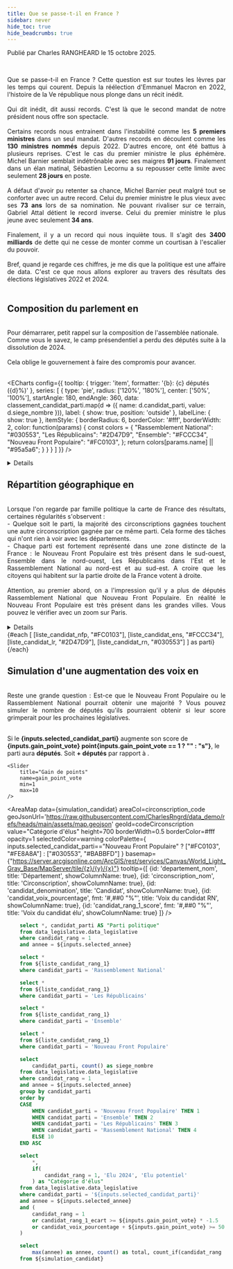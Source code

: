 ```yaml
---
title: Que se passe-t-il en France ?
sidebar: never
hide_toc: true
hide_beadcrumbs: true
---
```


<Note>
    Publié par Charles RANGHEARD le 15 octobre 2025.
</Note>

<Image
    url="https://raw.githubusercontent.com/CharlesRngrd/data-evidence/refs/heads/master/assets/french-flag.png"
    description="Drapeau Français"
/>

<div style="text-align: justify">
    <br>
    Que se passe-t-il en France ? Cette question est sur toutes les lèvres par les temps qui courent.
    Depuis la réélection d'Emmanuel Macron en 2022, l'histoire de la Ve république nous plonge dans un récit inédit.
    <br>
    <br>
    Qui dit inédit, dit aussi records.
    C'est là que le second mandat de notre président nous offre son spectacle.
    <br>
    <br>
    Certains records nous entrainent dans l'instabilité comme les <b>5 premiers ministres</b> dans un seul mandat.
    D'autres records en découlent comme les <b>130 ministres nommés</b> depuis 2022.
    D'autres encore, ont été battus à plusieurs reprises. C'est le cas du premier ministre le plus éphémère.
    Michel Barnier semblait indétrônable avec ses maigres <b>91 jours</b>.
    Finalement dans un élan matinal, Sébastien Lecornu a su repousser cette limite avec seulement <b>28 jours</b> en poste.
    <br>
    <br>
    A défaut d'avoir pu retenter sa chance, Michel Barnier peut malgré tout se conforter avec un autre record.
    Celui du premier ministre le plus vieux avec ses <b>73 ans</b> lors de sa nomination.
    Ne pouvant rivaliser sur ce terrain, Gabriel Attal détient le record inverse.
    Celui du premier ministre le plus jeune avec seulement <b>34 ans</b>.
    <br>
    <br>
    Finalement, il y a un record qui nous inquiète tous.
    Il s'agit des <b>3400 milliards</b> de dette qui ne cesse de monter comme un courtisan à l'escalier du pouvoir.
    <br>
    <br>
    Bref, quand je regarde ces chiffres, je me dis que la politique est une affaire de data.
    C'est ce que nous allons explorer au travers des résultats des élections législatives 2022 et 2024.
    <br>
    <br>
</div>

## Composition du parlement en <Value data={simulation_candidat_total} column=annee fmt="###0" />

<div style="text-align: justify">
    <br>
    Pour démarrarer, petit rappel sur la composition de l'assemblée nationale.<br>
    Comme vous le savez, le camp présendentiel a perdu des députés suite à la dissolution de 2024.
    <br>
    <br>
    Cela oblige le gouvernement à faire des compromis pour avancer.
    <br>
    <br>
</div>

<ButtonGroup name=selected_annee>
    <ButtonGroupItem valueLabel="Législatives 2024" value=2024 default />
    <ButtonGroupItem valueLabel="Législatives 2022" value=2022 />
</ButtonGroup>

<ECharts
    config={{
        tooltip: {
            trigger: 'item',
            formatter: '{b}: {c} députés ({d}%)'
        },
        series: [
            {
                type: 'pie',
                radius: ['120%', '180%'],
                center: ['50%', '100%'],
                startAngle: 180,
                endAngle: 360,
                data: classement_candidat_parti.map(d => ({
                    name: d.candidat_parti,
                    value: d.siege_nombre
                })),
                label: {
                    show: true,
                    position: 'outside'
                },
                labelLine: {
                    show: true
                },
                itemStyle: {
                    borderRadius: 6,
                    borderColor: '#fff',
                    borderWidth: 2,
                    color: function(params) {
                        const colors = {
                            "Rassemblement National": "#030553",
                            "Les Républicains": "#2D47D9",
                            "Ensemble": "#FCCC34",
                            "Nouveau Front Populaire": "#FC0103",
                        };
                        return colors[params.name] || "#95a5a6";
                    }
                }
            }
        ]
    }}
/>

<Details title="D'où vient la data ?">
    Le data vient de <u><a href="https://www.data.gouv.fr/datasets/elections-legislatives-des-30-juin-et-7-juillet-2024-resultats-definitifs-du-2nd-tour">data.gouv.fr</a></u>
    <br>
    <br>
    Points de vigilance :
    <br>- Pour des raisons de clareté, les partis ont été regroupés en 4 grandes forces politiques.
    <br>- Les données du second tour ne contiennent pas les résultats des circonsriptions remportées dès le permier tour.
    Elles ont été rajoutées en utilisant le jeu de données du premier tour.
</Details>

## Répartition géographique en <Value data={simulation_candidat_total} column=annee fmt="###0" />

<div style="text-align: justify">
    <br>
    Lorsque l'on regarde par famille politique la carte de France des résultats, certaines régularités s'observent :
    <br>- Quelque soit le parti, la majorité des circonscriptions gagnées touchent une autre circonscription gagnée par ce même parti.
    Cela forme des tâches qui n'ont rien à voir avec les départements.
    <br>- Chaque parti est fortement représenté dans une zone distincte de la France : le Nouveau Front Populaire est très présent dans le sud-ouest, Ensemble dans le nord-ouest, Les Républicains dans l'Est et le Rassemblement National au nord-est et au sud-est. A croire que les citoyens qui habitent sur la partie droite de la France votent à droite.
    <br>
    <br>
    Attention, au premier abord, on a l'impression qu'il y a plus de députés Rassemblement National que Nouveau Front Populaire. En réalité le Nouveau Front Populaire est très présent dans les grandes villes. Vous pouvez le vérifier avec un zoom sur Paris.
    <br>
    <br>
</div>

<Details title="Où sont les DOM-TOM ?">
    Oui, désolé, les DOM-TOM ne s'affichent pas sur la carte. C'est en cours de correction.
</Details>

<Grid cols=2>
    {#each [
        [liste_candidat_nfp, "#FC0103"],
        [liste_candidat_ens, "#FCCC34"],
        [liste_candidat_lr, "#2D47D9"],
        [liste_candidat_rn, "#030553"]
    ] as parti}
        <AreaMap
            data={parti[0]}
            areaCol=circonscription_code
            geoJsonUrl='https://raw.githubusercontent.com/CharlesRngrd/data_demo/refs/heads/main/assets/map.geojson'
            geoId=codeCirconscription
            value="Parti politique"
            height=400
            borderWidth=0.5
            borderColor=#fff
            opacity=1
            selectedColor=warning
            colorPalette={[parti[1]]}
            basemap={"https://server.arcgisonline.com/ArcGIS/rest/services/Canvas/World_Light_Gray_Base/MapServer/tile/{z}/{y}/{x}"}
            tooltip={[
                {id: 'departement_nom', title: 'Département', showColumnName: true},
                {id: 'circonscription_nom', title: 'Circonscription', showColumnName: true},
                {id: 'candidat_denomination', title: 'Candidat', showColumnName: true},
                {id: 'candidat_voix_pourcentage', fmt: '#,##0 "%"', title: 'Voix', showColumnName: true},
            ]}
        />
    {/each}
</Grid>

## Simulation d'une augmentation des voix en <Value data={simulation_candidat_total} column=annee fmt="###0" />

<div style="text-align: justify">
    <br>
    Reste une grande question : Est-ce que le Nouveau Front Populaire ou le Rassemblement National pourrait obtenir une majorité ?
    Vous pouvez simuler le nombre de députés qu'ils pourraient obtenir si leur score grimperait pour les prochaines législatives.
    <br>
    <br>
</div>

Si le **{inputs.selected_candidat_parti}** augmente son score de **{inputs.gain_point_vote} point{inputs.gain_point_vote == 1 ? "" : "s"}**,
le parti aura **<Value data={simulation_candidat_total} column=total /> députés**.
Soit **+<Value data={simulation_candidat_total} column=ecart /> députés** par rapport à <Value data={simulation_candidat_total} column=annee fmt="###0" />.

<Grid cols=2>
    <ButtonGroup name=selected_candidat_parti>
        <ButtonGroupItem valueLabel="Nouveau Front Populaire" value="Nouveau Front Populaire" default />
        <ButtonGroupItem valueLabel="Rassemblement National" value="Rassemblement National" />
    </ButtonGroup>

    <Slider
        title="Gain de points"
        name=gain_point_vote
        min=1
        max=10
    />
</Grid>

<AreaMap
    data={simulation_candidat}
    areaCol=circonscription_code
    geoJsonUrl='https://raw.githubusercontent.com/CharlesRngrd/data_demo/refs/heads/main/assets/map.geojson'
    geoId=codeCirconscription
    value="Catégorie d'élus"
    height=700
    borderWidth=0.5
    borderColor=#fff
    opacity=1
    selectedColor=warning
    colorPalette={
        inputs.selected_candidat_parti=="Nouveau Front Populaire" ? ["#FC0103", "#FE8A8A"] : ["#030553", "#BABBFD"]
    }
    basemap={"https://server.arcgisonline.com/ArcGIS/rest/services/Canvas/World_Light_Gray_Base/MapServer/tile/{z}/{y}/{x}"}
    tooltip={[
        {id: 'departement_nom', title: 'Département', showColumnName: true},
        {id: 'circonscription_nom', title: 'Circonscription', showColumnName: true},
        {id: 'candidat_denomination', title: 'Candidat', showColumnName: true},
        {id: 'candidat_voix_pourcentage', fmt: '#,##0 "%"', title: 'Voix du candidat RN', showColumnName: true},
        {id: 'candidat_rang_1_score', fmt: '#,##0 "%"', title: 'Voix du candidat élu', showColumnName: true}
    ]}
/>

```sql liste_candidat_rang_1
    select *, candidat_parti AS "Parti politique"
    from data_legislative.data_legislative
    where candidat_rang = 1
    and annee = ${inputs.selected_annee}
```

```sql liste_candidat_rn
    select *
    from ${liste_candidat_rang_1}
    where candidat_parti = 'Rassemblement National'
```

```sql liste_candidat_lr
    select *
    from ${liste_candidat_rang_1}
    where candidat_parti = 'Les Républicains'
```

```sql liste_candidat_ens
    select *
    from ${liste_candidat_rang_1}
    where candidat_parti = 'Ensemble'
```

```sql liste_candidat_nfp
    select *
    from ${liste_candidat_rang_1}
    where candidat_parti = 'Nouveau Front Populaire'
```

```sql classement_candidat_parti
    select
        candidat_parti, count() as siege_nombre
    from data_legislative.data_legislative
    where candidat_rang = 1
    and annee = ${inputs.selected_annee}
    group by candidat_parti
    order by
    CASE
        WHEN candidat_parti = 'Nouveau Front Populaire' THEN 1
        WHEN candidat_parti = 'Ensemble' THEN 2
        WHEN candidat_parti = 'Les Républicains' THEN 3
        WHEN candidat_parti = 'Rassemblement National' THEN 4
        ELSE 10
    END ASC
```

```sql simulation_candidat
    select
        *,
        if(
            candidat_rang = 1, 'Elu 2024', 'Elu potentiel'
        ) as "Catégorie d'élus"
    from data_legislative.data_legislative
    where candidat_parti = '${inputs.selected_candidat_parti}'
    and annee = ${inputs.selected_annee}
    and (
        candidat_rang = 1
        or candidat_rang_1_ecart >= ${inputs.gain_point_vote} * -1.5
        or candidat_voix_pourcentage + ${inputs.gain_point_vote} >= 50
    )
```

```sql simulation_candidat_total
    select
        max(annee) as annee, count() as total, count_if(candidat_rang != 1) as ecart
    from ${simulation_candidat}
```
